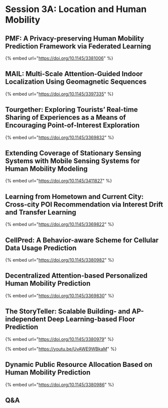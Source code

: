 # Session 3A: Location and Human Mobility

## PMF: A Privacy-preserving Human Mobility Prediction Framework via Federated Learning

{% embed url="https://doi.org/10.1145/3381006" %}

## MAIL: Multi-Scale Attention-Guided Indoor Localization Using Geomagnetic Sequences

{% embed url="https://doi.org/10.1145/3397335" %}

## Tourgether: Exploring Tourists’ Real-time Sharing of Experiences as a Means of Encouraging Point-of-Interest Exploration

{% embed url="https://doi.org/10.1145/3369832" %}

## Extending Coverage of Stationary Sensing Systems with Mobile Sensing Systems for Human Mobility Modeling

{% embed url="https://doi.org/10.1145/3411827" %}

## Learning from Hometown and Current City: Cross-city POI Recommendation via Interest Drift and Transfer Learning

{% embed url="https://doi.org/10.1145/3369822" %}

## CellPred: A Behavior-aware Scheme for Cellular Data Usage Prediction

{% embed url="https://doi.org/10.1145/3380982" %}

## Decentralized Attention-based Personalized Human Mobility Prediction

{% embed url="https://doi.org/10.1145/3369830" %}

## The StoryTeller: Scalable Building- and AP-independent Deep Learning-based Floor Prediction

{% embed url="https://doi.org/10.1145/3380979" %}

{% embed url="https://youtu.be/UvAWE9WBkaM" %}

## Dynamic Public Resource Allocation Based on Human Mobility Prediction

{% embed url="https://doi.org/10.1145/3380986" %}

## Q&A

